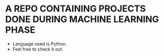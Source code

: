 # A REPO CONTAINING PROJECTS DONE DURING MACHINE LEARNING PHASE

* Language used is Python.
* Feel free to check it out.